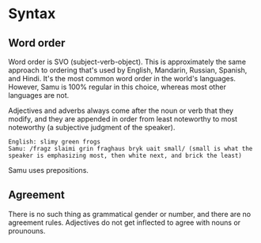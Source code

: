 # Syntax

## Word order
Word order is SVO (subject-verb-object). This is approximately the same approach to ordering that's used by English, Mandarin, Russian, Spanish, and Hindi. It's the most common word order in the world's languages. However, Samu is 100% regular in this choice, whereas most other languages are not.

Adjectives and adverbs always come after the noun or verb that they modify, and they are appended in order from least noteworthy to most noteworthy (a subjective judgment of the speaker).

    English: slimy green frogs
    Samu: /fragz slaimi grin fraghaus bryk uait small/ (small is what the speaker is emphasizing most, then white next, and brick the least)

Samu uses prepositions. 

## Agreement
There is no such thing as grammatical gender or number, and there are no agreement rules. Adjectives do not get inflected to agree with nouns or prounouns.